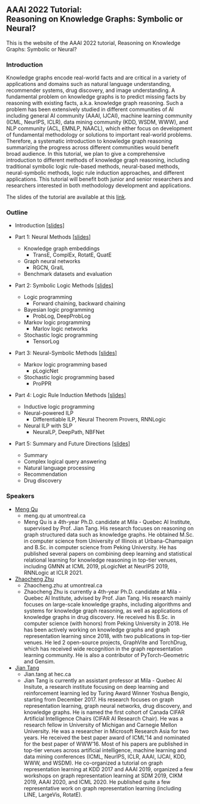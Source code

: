 ## AAAI 2022 Tutorial: <br>Reasoning on Knowledge Graphs: Symbolic or Neural?

This is the website of the AAAI 2022 tutorial, Reasoning on Knowledge Graphs: Symbolic or Neural?

### Introduction

Knowledge graphs encode real-world facts and are critical in a variety of applications and domains such as natural language understanding, recommender systems, drug discovery, and image understanding. A fundamental problem on knowledge graphs is to predict missing facts by reasoning with existing facts, a.k.a. knowledge graph reasoning. Such a problem has been extensively studied in different communities of AI including general AI community (AAAI, IJCAI), machine learning community (ICML, NeurIPS, ICLR), data mining community (KDD, WSDM, WWW), and NLP community (ACL, EMNLP, NAACL), which either focus on development of fundamental methodology or solutions to important real-world problems. Therefore, a systematic introduction to knowledge graph reasoning summarizing the progress across different communities would benefit broad audience. In this tutorial, we plan to give a comprehensive introduction to different methods of knowledge graph reasoning, including traditional symbolic logic rule-based methods, neural-based methods, neural-symbolic methods, logic rule induction approaches, and different applications. This tutorial will benefit both junior and senior researchers and researchers interested in both methodology development and applications.

The slides of the tutorial are available at this [link](https://github.com/aaai2022kgreasoning/aaai2022kgreasoning.github.io/raw/25faff9539860c2ec6b81ff6a1ba3e8cb57a416b/Reasoning%20on%20Knowledge%20Graphs.pptx).

### Outline

* Introduction [[slides]](https://aaai2022kgreasoning.github.io/part0_intro.pptx)

* Part 1: Neural Methods [[slides]](https://aaai2022kgreasoning.github.io/part1_neural.pptx)
  * Knowledge graph embeddings
    * TransE, ComplEx, RotatE, QuatE
  * Graph neural networks
    * RGCN, GraIL
  * Benchmark datasets and evaluation

* Part 2: Symbolic Logic Methods [[slides]](https://aaai2022kgreasoning.github.io/part2_symbolic.pptx)
  * Logic programming
    * Forward chaining, backward chaining
  * Bayesian logic programming
    * ProbLog, DeepProbLog
  * Markov logic programming
    * Marlov logic networks
  * Stochastic logic programming
    * TensorLog

* Part 3: Neural-Symbolic Methods [[slides]](https://aaai2022kgreasoning.github.io/part3_neural-symbolic.pptx)
  * Markov logic programming based
    * pLogicNet
  * Stochastic logic programming based
    * ProPPR

* Part 4: Logic Rule Induction Methods [[slides]](https://aaai2022kgreasoning.github.io/part4_rule-induction.pptx)
  * Inductive logic programming
  * Neural-powered ILP
    * Differentiable ILP, Neural Theorem Provers, RNNLogic
  * Neural ILP with SLP
    * NeuralLP, DeepPath, NBFNet

* Part 5: Summary and Future Directions [[slides]](https://aaai2022kgreasoning.github.io/part5_conclusion.pptx)
  * Summary
  * Complex logical query answering
  * Natural language processing
  * Recommendation
  * Drug discovery

### Speakers

* [Meng Qu](https://mnqu.github.io/)
  * meng.qu at umontreal.ca
  * Meng Qu is a 4th-year Ph.D. candidate at Mila - Quebec AI Institute, supervised by Prof. Jian Tang. His research focuses on reasoning on graph structured data such as knowledge graphs. He obtained M.Sc. in computer science from University of Illinois at Urbana-Champaign and B.Sc. in computer science from Peking University. He has published several papers on combining deep learning and statistical relational learning for knowledge reasoning in top-tier venues, including GMNN at ICML 2019, pLogicNet at NeurIPS 2019, RNNLogic at ICLR 2021. 
* [Zhaocheng Zhu](https://kiddozhu.github.io/)
  * Zhaocheng.zhu at umontreal.ca
  * Zhaocheng Zhu is currently a 4th-year Ph.D. candidate at Mila - Quebec AI Institute, advised by Prof. Jian Tang. His research mainly focuses on large-scale knowledge graphs, including algorithms and systems for knowledge graph reasoning, as well as applications of knowledge graphs in drug discovery. He received his B.Sc. in computer science (with honors) from Peking University in 2018. He has been actively working on knowledge graphs and graph representation learning since 2018, with two publications in top-tier venues. He led 2 open-source projects, GraphVite and TorchDrug, which has received wide recognition in the graph representation learning community. He is also a contributor of PyTorch-Geometric and Gensim.
* [Jian Tang](https://jian-tang.com/)
  * Jian.tang at hec.ca
  * Jian Tang is currently an assistant professor at Mila - Quebec AI Insitute, a research institute focusing on deep learning and reinforcement learning led by Turing Award Winner Yoshua Bengio, starting from December 2017. His research focuses on graph representation learning, graph neural networks, drug discovery, and knowledge graphs. He is named the first cohort of Canada CIFAR Artificial Intelligence Chairs (CIFAR AI Research Chair). He was a research fellow in University of Michigan and Carnegie Mellon University. He was a researcher in Microsoft Research Asia for two years. He received the best paper award of ICML’14 and nominated for the best paper of WWW’16. Most of his papers are published in top-tier venues across artificial intelligence, machine learning and data mining conferences (ICML, NeurIPS, ICLR, AAAI, IJCAI, KDD, WWW, and WSDM). He co-organized a tutorial on graph representation learning at KDD 2017 and AAAI 2019, organized a few workshops on graph representation learning at SDM 2019, CIKM 2019, AAAI 2020, and ICML 2020. He published quite a few representative work on graph representation learning (including LINE, LargeVis, RotatE). 
